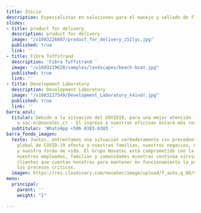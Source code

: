 ```yaml
---
title: Inicio
description: Especialistas en soluciones para el manejo y sellado de fluidos
slides:
- title: product for delivery
  description: product for delivery
  image: "/v1603226887/product_for_delivery_z51lyc.jpg"
  published: true
  link: ''
- title: Fibra Tuffstrand
  description: 'Fibra Tuffstrand '
  image: "/v1603219620/samples/landscapes/beach-boat.jpg"
  published: true
  link: ''
- title: Development Laboratory
  description: Development Laboratory
  image: "/v1603227549/Development_Laboratory_k4ivdr.jpg"
  published: true
  link: ''
barra_azul:
  titular: Debido a la situación del COVID19, para una mejor atención favor escribir
    a sac-nc@novatec.cr - El ingreso a nuestras oficinas estará más restringido !!
  subtitular: 'WhatsApp +506 6383-6383 '
barra_fondo_imagen:
  texto: Juntos, enfrentamos una situación verdaderamente sin precedentes. La pandemia
    global de COVID-19 afecta a nuestras familias, nuestros negocios, nuestras comunidades
    y nuestra forma de vida. El Grupo Novatec está comprometido con la seguridad de
    nuestros empleados, familias y comunidades mientras continúa sirviendo a nuestros
    clientes que cuentan nosotros para mantener en funcionamiento la producción y
    los procesos críticos.
  imagen: https://res.cloudinary.com/novatec/image/upload/f_auto,q_80/v1530333582/slide3-dark.jpg
menu:
  principal:
    parent: ''
    weight: "1"

---
```

